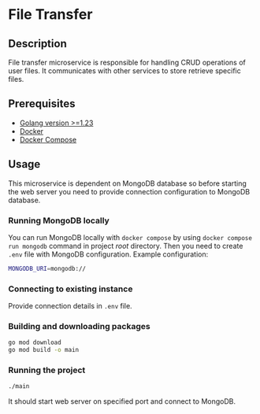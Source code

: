 # File Transfer

## Description

File transfer microservice is responsible for handling CRUD operations of user files.
It communicates with other services to store retrieve specific files.

## Prerequisites

- [Golang version >=1.23](https://go.dev/doc/install)
- [Docker](https://docs.docker.com/engine/install/)
- [Docker Compose](https://docs.docker.com/compose/install/)

## Usage

This microservice is dependent on MongoDB database so before starting the web server you need to provide connection configuration to MongoDB database.

### Running MongoDB locally

You can run MongoDB locally with `docker compose` by using `docker compose run mongodb` command in project _root_ directory.
Then you need to create `.env` file with MongoDB configuration.
Example configuration:

```bash
MONGODB_URI=mongodb://
```

### Connecting to existing instance

Provide connection details in `.env` file.

### Building and downloading packages

```bash
go mod download
go mod build -o main
```

### Running the project

```bash
./main
```

It should start web server on specified port and connect to MongoDB.
